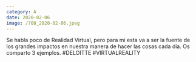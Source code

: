 ```yaml
--- 
category: A 
date: 2020-02-06 
image: /708_2020-02-06.jpeg 
--- 
```


Se habla poco de Realidad Virtual, pero para mi  esta va a ser la fuente de los grandes impactos en nuestra manera de hacer las cosas cada día. Os comparto 3 ejemplos. #DELOITTE #VIRTUALREALITY